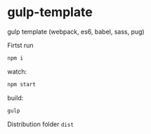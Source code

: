 # gulp-template
gulp template (webpack, es6, babel, sass, pug)

Firtst run
```JavaScript
npm i
```

watch: 
```JavaScript
npm start
```
build:
```JavaScript
gulp
```

Distribution folder `dist`